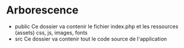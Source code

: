 # Arborescence
* public
    Ce dossier va contenir le fichier index.php et les ressources (assets) css, js, images, fonts
* src
    Ce dossier va contenir tout le code source de l'application